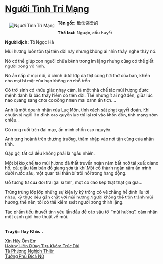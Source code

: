 <a href="https://utruyen.com/truyen/nguoi-tinh-tri-mang/17501/" title="Người Tình Trí Mạng"><h1>Người Tình Trí Mạng</h1></a><div style="display:table"><img align="right" style="float: left; padding: 10px;" src="https://utruyen.com/images/story/200x260/nguoi-tinh-tri-mang.jpg" alt="Người Tình Trí Mạng"><b>Tên gốc:</b> 致命亲爱的<p></p><b>Thể loại: </b>Ngược, cẩu huyết<p></p><b>Người dịch:</b> Tô Ngọc Hà<p></p>Mùi hương luôn tồn tại trên đời này nhưng không ai nhìn thấy, nghe thấy nó.<p></p>Nó có thể giúp con người chữa bệnh trong im lặng nhưng cũng có thể giết người trong vô hình.<p></p>Nó ẩn nấp ở mọi nơi, ở chính dưới lớp da thịt cùng hơi thở của bạn, khiến cho mọi bí mật của bạn không có chỗ trốn.<p></p>Cô trời sinh có khứu giác nhạy cảm, là một nhà chế tác mùi hương được mệnh danh là bậc thầy hiếm có trên đời. Thế nhưng ít ai ngờ đến, giữa lúc hào quang sáng chói cô bỗng nhiên mai danh ẩn tích....<p></p>Anh là một doanh nhân của Lục Môn, tính cách sát phạt quyết đoán. Khi chuẩn bị ngồi lên đỉnh cao quyền lực thì lại rơi vào khốn đốn, tính mạng sớm chiều...<p></p>Cô rong ruổi trên đại mạc, ẩn mình chốn cao nguyên.<p></p>Anh tung hoành trên thương trường, thâm nhập vào nơi tận cùng của nhân tính.<p></p>Gặp gỡ, tất cả đều không phải là ngẫu nhiên.<p></p>Một bí kíp chế tạo mùi hương đã thất truyền ngàn năm bất ngờ tái xuất giang hồ, cất giấu tấm bản đồ giang sơn tà khí.Một cổ thành ngàn năm ẩn mình dưới nước sâu, một quan tài thần bí trôi nổi trong hang động.<p></p>Gỗ tương tư của đôi trai gái si tình, một cô đào kép thật thật giả giả…<p></p>Trùng trùng lớp lớp những sự kiện ly kỳ trông có vẻ chẳng hề dính líu tới nhau, kỳ thực đều gắn chặt với mùi hương.Người không thể trốn tránh mùi hương, thế nên, tôi có thể kiểm soát người trong thinh lặng.<p></p>Tác phẩm tiểu thuyết tình yêu lần đầu đề cập sâu tới “mùi hương”, cảm nhận một cảnh giới học thuật về mùi. </div><p><br><b>Truyện Hay Khác :</b></p><a href="https://utruyen.com/truyen/xin-hay-om-em/17265/" alt="Xin Hãy Ôm Em">Xin Hãy Ôm Em</a><br/><a href="https://github.com/quanluxury/ngontinhhot/tree/master/truyenhay/18742/" alt="Hoàng Hôn Đứng Tựa Khóm Trúc Dài">Hoàng Hôn Đứng Tựa Khóm Trúc Dài</a><br/><a href="https://github.com/quanluxury/ngontinhhot/tree/master/truyenhay/16727/" alt="Tà Phượng Nghịch Thiên">Tà Phượng Nghịch Thiên</a><br/><a href="https://github.com/quanluxury/ngontinhhot/tree/master/truyenhay/17490/" alt="Tướng Phủ Đích Nữ">Tướng Phủ Đích Nữ</a><br/>